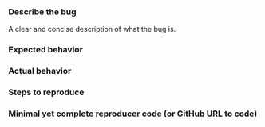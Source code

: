 ### Describe the bug

A clear and concise description of what the bug is.

### Expected behavior

### Actual behavior

### Steps to reproduce

### Minimal yet complete reproducer code (or GitHub URL to code)

